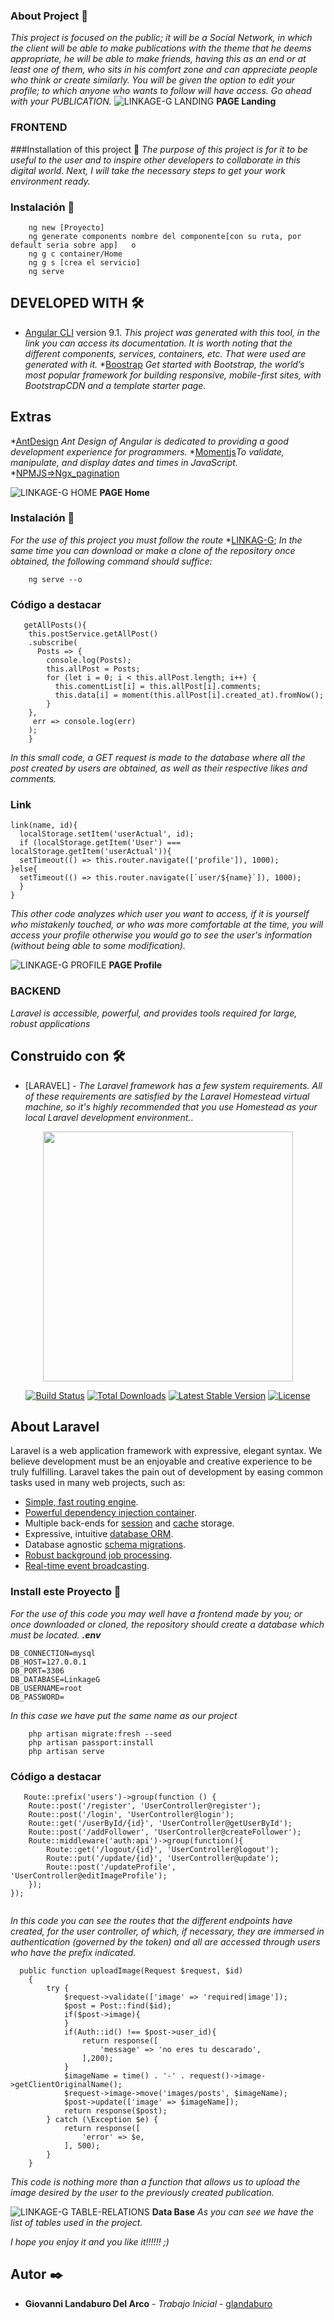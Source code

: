 ### About Project 🚀
_This project is focused on the public; it will be a Social Network, in which the client will be able to make publications with the theme that he deems appropriate, he will be able to make friends, having this as an end or at least one of them, who sits in his comfort zone and can appreciate people who think or create similarly. You will be given the option to edit your profile; to which anyone who wants to follow will have access. Go ahead with your PUBLICATION._
    ![LINKAGE-G LANDING](http://glandaburo.online/landing.png)
      **PAGE Landing**


  ### FRONTEND

  ###Installation of this project 🔧
 _The purpose of this project is for it to be useful to the user and to inspire other developers to collaborate in this digital world. Next, I will take the necessary steps to get your work environment ready._

### Instalación 🔧    
``` npm install
    ng new [Proyecto]
    ng generate components nombre del componente[con su ruta, por default seria sobre app]   o
    ng g c container/Home
    ng g s [crea el servicio]
    ng serve
 ```
## DEVELOPED WITH 🛠️


* [Angular CLI](https://github.com/angular/angular-cli) version 9.1. _This project was generated with this tool, in the link you can access its documentation. It is worth noting that the different components, services, containers, etc. That were used are generated with it._
*[Boostrap](https://getbootstrap.com/docs/4.5/getting-started) _Get started with Bootstrap, the world’s most popular framework for building responsive, mobile-first sites, with BootstrapCDN and a template starter page._
 ## Extras
*[AntDesign](https://ng.ant.design/docs/getting-started/) _Ant Design of Angular is dedicated to providing a good development experience for programmers._
*[Momentjs](https://momentjs.com/)_To validate, manipulate, and display dates and times in JavaScript._
*[NPMJS=>Ngx_pagination](https://www.npmjs.com/package/ngx-pagination)
 
 
 ![LINKAGE-G HOME](http://glandaburo.online/home.png)
  **PAGE Home**
  

### Instalación 🔧  
_For the use of this project you must follow the route_
*[LINKAG-G](https://github.com/G1ovann16/Linkage_G-Red_Social); _In the same time you can download or make a clone of the repository once obtained, the following command should suffice:_

``` npm install
    ng serve --o
 ```

### Código a destacar
``` 
   getAllPosts(){
    this.postService.getAllPost()
    .subscribe(
      Posts => {
        console.log(Posts);
        this.allPost = Posts;
        for (let i = 0; i < this.allPost.length; i++) {
          this.comentList[i] = this.allPost[i].comments;
          this.data[i] = moment(this.allPost[i].created_at).fromNow();
        }
    },
     err => console.log(err)
    );
    }

``` 
_In this small code, a GET request is made to the database where all the post created by users are obtained, as well as their respective likes and comments._

### Link
```
link(name, id){
  localStorage.setItem('userActual', id);
  if (localStorage.getItem('User') === localStorage.getItem('userActual')){
  setTimeout(() => this.router.navigate(['profile']), 1000);
}else{
  setTimeout(() => this.router.navigate([`user/${name}`]), 1000); 
  }
}
```
_This other code analyzes which user you want to access, if it is yourself who mistakenly touched, or who was more comfortable at the time, you will access your profile otherwise you would go to see the user's information (without being able to some modification)._


![LINKAGE-G PROFILE](http://glandaburo.online/profile.png)
  **PAGE Profile**

### BACKEND

_Laravel is accessible, powerful, and provides tools required for large, robust applications_


## Construido con 🛠️


* [LARAVEL] - _The Laravel framework has a few system requirements. All of these requirements are satisfied by the Laravel Homestead virtual machine, so it's highly recommended that you use Homestead as your local Laravel development environment._.
<p align="center"><img src="https://res.cloudinary.com/dtfbvvkyp/image/upload/v1566331377/laravel-logolockup-cmyk-red.svg" width="400"></p>

<p align="center">
<a href="https://travis-ci.org/laravel/framework"><img src="https://travis-ci.org/laravel/framework.svg" alt="Build Status"></a>
<a href="https://packagist.org/packages/laravel/framework"><img src="https://poser.pugx.org/laravel/framework/d/total.svg" alt="Total Downloads"></a>
<a href="https://packagist.org/packages/laravel/framework"><img src="https://poser.pugx.org/laravel/framework/v/stable.svg" alt="Latest Stable Version"></a>
<a href="https://packagist.org/packages/laravel/framework"><img src="https://poser.pugx.org/laravel/framework/license.svg" alt="License"></a>
</p>

## About Laravel

Laravel is a web application framework with expressive, elegant syntax. We believe development must be an enjoyable and creative experience to be truly fulfilling. Laravel takes the pain out of development by easing common tasks used in many web projects, such as:

- [Simple, fast routing engine](https://laravel.com/docs/routing).
- [Powerful dependency injection container](https://laravel.com/docs/container).
- Multiple back-ends for [session](https://laravel.com/docs/session) and [cache](https://laravel.com/docs/cache) storage.
- Expressive, intuitive [database ORM](https://laravel.com/docs/eloquent).
- Database agnostic [schema migrations](https://laravel.com/docs/migrations).
- [Robust background job processing](https://laravel.com/docs/queues).
- [Real-time event broadcasting](https://laravel.com/docs/broadcasting).

### Install este Proyecto 🔧    
_For the use of this code you may well have a frontend made by you; or once downloaded or cloned, the repository should create a database which must be located. **.env**_

```
DB_CONNECTION=mysql
DB_HOST=127.0.0.1
DB_PORT=3306
DB_DATABASE=LinkageG
DB_USERNAME=root
DB_PASSWORD=
```
_In this case we have put the same name as our project_

``` 
    php artisan migrate:fresh --seed
    php artisan passport:install
    php artisan serve
 ```

 ### Código a destacar
``` 
   Route::prefix('users')->group(function () {
    Route::post('/register', 'UserController@register');
    Route::post('/login', 'UserController@login');
    Route::get('/userById/{id}', 'UserController@getUserById');
    Route::post('/addFollower', 'UserController@createFollower');
    Route::middleware('auth:api')->group(function(){
        Route::get('/logout/{id}', 'UserController@logout');
        Route::put('/update/{id}', 'UserController@update');
        Route::post('/updateProfile', 'UserController@editImageProfile');
    });
});
 
``` 
_In this code you can see the routes that the different endpoints have created, for the user controller, of which, if necessary, they are immersed in authentication (governed by the token) and all are accessed through users who have the prefix indicated._
```
  public function uploadImage(Request $request, $id)
    {
        try {
            $request->validate(['image' => 'required|image']);
            $post = Post::find($id);
            if($post->image){
            }
            if(Auth::id() !== $post->user_id){
                return response([
                    'message' => 'no eres tu descarado',
                ],200);
            }
            $imageName = time() . '-' . request()->image->getClientOriginalName();
            $request->image->move('images/posts', $imageName);
            $post->update(['image' => $imageName]);
            return response($post);
        } catch (\Exception $e) {
            return response([
                'error' => $e,
            ], 500);
        }
    }
```
_This code is nothing more than a function that allows us to upload the image desired by the user to the previously created publication._ 

 ![LINKAGE-G TABLE-RELATIONS](http://glandaburo.online/BaseDatos.png)
 **Data Base**
 _As you can see we have the list of tables used in the project._

_I hope you enjoy it and you like it!!!!!! ;)_

## Autor ✒️
* **Giovanni Landaburo Del Arco** - *Trabajo Inicial* - [glandaburo](https://github.com/G1ovann16)